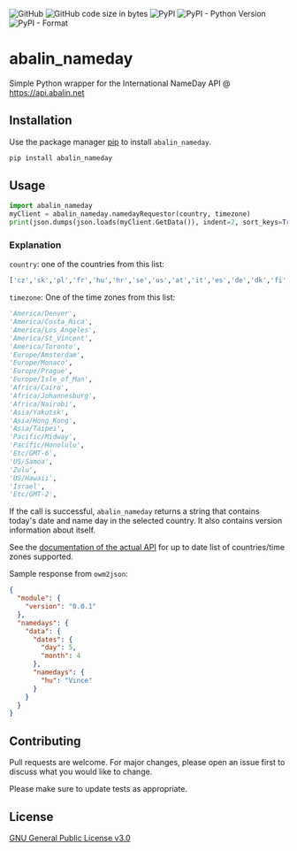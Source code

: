 ![GitHub](https://img.shields.io/github/license/viktak/abalin_nameday) ![GitHub code size in bytes](https://img.shields.io/github/languages/code-size/viktak/abalin_nameday) ![PyPI](https://img.shields.io/pypi/v/abalin_nameday) ![PyPI - Python Version](https://img.shields.io/pypi/pyversions/abalin_nameday) ![PyPI - Format](https://img.shields.io/pypi/format/abalin_nameday)

# abalin_nameday
Simple Python wrapper for the International NameDay API @ https://api.abalin.net

## Installation

Use the package manager [pip](https://pip.pypa.io/en/stable/) to install `abalin_nameday`.

```bash
pip install abalin_nameday
```

## Usage

```python
import abalin_nameday
myClient = abalin_nameday.namedayRequestor(country, timezone)
print(json.dumps(json.loads(myClient.GetData()), indent=2, sort_keys=True))
```

### Explanation
`country`: one of the countries from this list:
```python
['cz','sk','pl','fr','hu','hr','se','us','at','it','es','de','dk','fi','bg','lt','ee','lv','gr','ru']
```

`timezone`: One of the time zones from this list:<br>

```python
'America/Denver',
'America/Costa_Rica',
'America/Los_Angeles',
'America/St_Vincent',
'America/Toronto',
'Europe/Amsterdam',
'Europe/Monaco',
'Europe/Prague',
'Europe/Isle_of_Man',
'Africa/Cairo',
'Africa/Johannesburg',
'Africa/Nairobi',
'Asia/Yakutsk',
'Asia/Hong_Kong',
'Asia/Taipei',
'Pacific/Midway',
'Pacific/Honolulu',
'Etc/GMT-6',
'US/Samoa',
'Zulu',
'US/Hawaii',
'Israel',
'Etc/GMT-2',
```

If the call is successful, `abalin_nameday` returns a string that contains today's date and name day in the selected country. It also contains version information about itself.

See the [documentation of the actual API](https://app.swaggerhub.com/apis/nekvapil/InternationalNamedayAPI/3.0.0) for up to date list of countries/time zones supported.

Sample response from `owm2json`:
```json
{
  "module": {
    "version": "0.0.1"
  },
  "namedays": {
    "data": {
      "dates": {
        "day": 5,
        "month": 4
      },
      "namedays": {
        "hu": "Vince"
      }
    }
  }
}
```

## Contributing
Pull requests are welcome. For major changes, please open an issue first to discuss what you would like to change.

Please make sure to update tests as appropriate.

## License
[GNU General Public License v3.0](https://choosealicense.com/licenses/gpl-3.0/)
